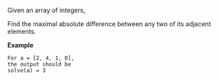 Given an array of integers, 

Find the maximal absolute difference between any two of its adjacent elements.

**Example**

    For a = [2, 4, 1, 0], 
    the output should be
    solve(a) = 3